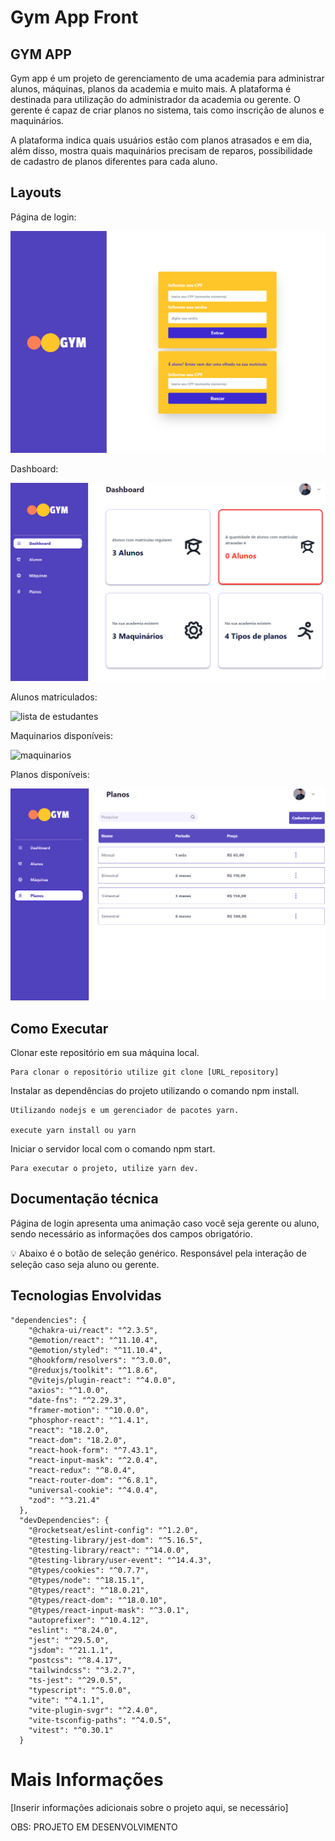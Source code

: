# Gym App Front

## GYM APP

Gym app é um projeto de gerenciamento de uma academia para administrar alunos, máquinas, planos da academia e muito mais. A plataforma é destinada para utilização do administrador da academia ou gerente. O gerente é capaz de criar planos no sistema, tais como inscrição de alunos e maquinários.

A plataforma indica quais usuários estão com planos atrasados e em dia, além disso, mostra quais maquinários precisam de reparos, possibilidade de cadastro de planos diferentes para cada aluno.

## Layouts

Página de login:

![página de login](images/login.png)

Dashboard:

![dashboard](images/dashboard.png)

Alunos matriculados:

![lista de estudantes](images/student.png)

Maquinarios disponíveis:

![maquinarios](images/student.png)

Planos disponíveis:

![planos](images/plans.png)

## Como Executar

Clonar este repositório em sua máquina local.

```
Para clonar o repositório utilize git clone [URL_repository]
```

Instalar as dependências do projeto utilizando o comando npm install.

```
Utilizando nodejs e um gerenciador de pacotes yarn.

execute yarn install ou yarn

```

Iniciar o servidor local com o comando npm start.

```
Para executar o projeto, utilize yarn dev.

```

## Documentação técnica

Página de login apresenta uma animação caso você seja gerente ou aluno, sendo necessário as informações dos campos obrigatório.

<aside>
💡 Abaixo é o botão de seleção genérico. Responsável pela interação de seleção caso seja aluno ou gerente.

</aside>

## Tecnologias Envolvidas

```
"dependencies": {
    "@chakra-ui/react": "^2.3.5",
    "@emotion/react": "^11.10.4",
    "@emotion/styled": "^11.10.4",
    "@hookform/resolvers": "^3.0.0",
    "@reduxjs/toolkit": "^1.8.6",
    "@vitejs/plugin-react": "^4.0.0",
    "axios": "^1.0.0",
    "date-fns": "^2.29.3",
    "framer-motion": "^10.0.0",
    "phosphor-react": "^1.4.1",
    "react": "18.2.0",
    "react-dom": "18.2.0",
    "react-hook-form": "^7.43.1",
    "react-input-mask": "^2.0.4",
    "react-redux": "^8.0.4",
    "react-router-dom": "^6.8.1",
    "universal-cookie": "^4.0.4",
    "zod": "^3.21.4"
  },
  "devDependencies": {
    "@rocketseat/eslint-config": "^1.2.0",
    "@testing-library/jest-dom": "^5.16.5",
    "@testing-library/react": "^14.0.0",
    "@testing-library/user-event": "^14.4.3",
    "@types/cookies": "^0.7.7",
    "@types/node": "^18.15.1",
    "@types/react": "^18.0.21",
    "@types/react-dom": "^18.0.10",
    "@types/react-input-mask": "^3.0.1",
    "autoprefixer": "^10.4.12",
    "eslint": "^8.24.0",
    "jest": "^29.5.0",
    "jsdom": "^21.1.1",
    "postcss": "^8.4.17",
    "tailwindcss": "^3.2.7",
    "ts-jest": "^29.0.5",
    "typescript": "^5.0.0",
    "vite": "^4.1.1",
    "vite-plugin-svgr": "^2.4.0",
    "vite-tsconfig-paths": "^4.0.5",
    "vitest": "^0.30.1"
  }

```

# Mais Informações

[Inserir informações adicionais sobre o projeto aqui, se necessário]

OBS: PROJETO EM DESENVOLVIMENTO

